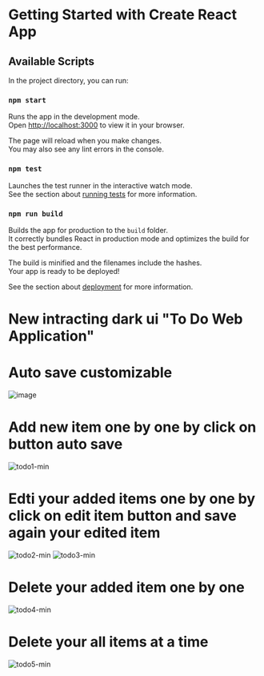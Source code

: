 # Getting Started with Create React App
 

## Available Scripts

In the project directory, you can run:

### `npm start`

Runs the app in the development mode.\
Open [http://localhost:3000](http://localhost:3000) to view it in your browser.

The page will reload when you make changes.\
You may also see any lint errors in the console.

### `npm test`

Launches the test runner in the interactive watch mode.\
See the section about [running tests](https://facebook.github.io/create-react-app/docs/running-tests) for more information.

### `npm run build`

Builds the app for production to the `build` folder.\
It correctly bundles React in production mode and optimizes the build for the best performance.

The build is minified and the filenames include the hashes.\
Your app is ready to be deployed!

See the section about [deployment](https://facebook.github.io/create-react-app/docs/deployment) for more information.

# New intracting dark ui "To Do Web Application" 
# Auto save customizable
![image](https://user-images.githubusercontent.com/91892524/226100860-b6eef71a-336a-47ba-a2c6-319eca237972.png)


 # Add new item one by one by click on button auto save
 ![todo1-min](https://user-images.githubusercontent.com/91892524/226100770-1b84bfbd-b613-4196-bb2b-90d131b69ae8.png)

 
 # Edti your added items one by one by click on edit item button and save again your edited item
 ![todo2-min](https://user-images.githubusercontent.com/91892524/226100811-adf083c9-be5c-43f9-b61f-0286890e21a6.png)
![todo3-min](https://user-images.githubusercontent.com/91892524/226100816-9070f13b-3236-4b40-ac21-d935f917d9d8.png)

 # Delete your added item one by one
 ![todo4-min](https://user-images.githubusercontent.com/91892524/226100788-8470702c-a6c6-402d-9632-2b2b49576a44.png)

 # Delete your all items at a time
 ![todo5-min](https://user-images.githubusercontent.com/91892524/226100797-a37cbd1e-0568-4974-b1d7-6b4e7338d88e.png)

